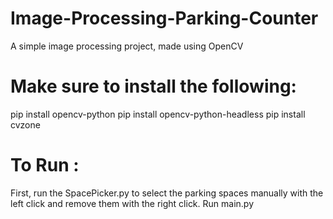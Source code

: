# Image-Processing-Parking-Counter
A simple image processing project, made using OpenCV 

# Make sure to install the following:
 pip install opencv-python 
 pip install opencv-python-headless
 pip install cvzone 

# To Run :
  First, run the SpacePicker.py to select the parking spaces manually with the left click and remove them with the right click.
  Run  main.py
 
 

